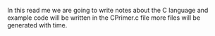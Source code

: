 In this read me we are going to write notes about the C language and example code will be written in the CPrimer.c file more files will be generated with time.

